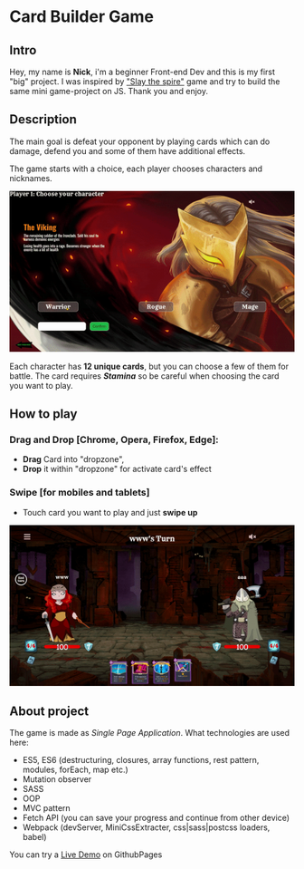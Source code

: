# Card Builder Game

## Intro
Hey, my name is **Nick**, i'm a beginner Front-end Dev and  this is my first "big" project. 
I was inspired by ["Slay the spire"](https://store.steampowered.com/app/646570/Slay_the_Spire/) game and try to build the same mini game-project on JS.
Thank you and enjoy.

## Description

The main goal is defeat your opponent by playing cards which can do damage, defend you and some of them 
have additional effects.

The game starts with a choice, each player chooses characters and nicknames.

![til](./images/selection.gif)

Each character has **12 unique cards**, but you can choose a few of them for battle.
The card requires _**Stamina**_ so be careful when choosing the card you want to play.

## How to play

### Drag and Drop [Chrome, Opera, Firefox, Edge]:
* **Drag** Card into "dropzone",
* **Drop** it within "dropzone" for activate card's effect

### Swipe [for mobiles and tablets]
* Touch card you want to play and just **swipe up**

![til](./images/battle.gif)

## About project

The game is made as _Single Page Application_.
What technologies are used here:

* ES5, ES6 (destructuring, closures, array functions, rest pattern, modules, forEach, map etc.)
* Mutation observer
* SASS
* OOP
* MVC pattern
* Fetch API (you can save your progress and continue from other device)
* Webpack (devServer, MiniCssExtracter, css|sass|postcss loaders, babel)

You can try a [Live Demo](https://awayawayaway.github.io/MateevskiyGameProject/) on GithubPages
